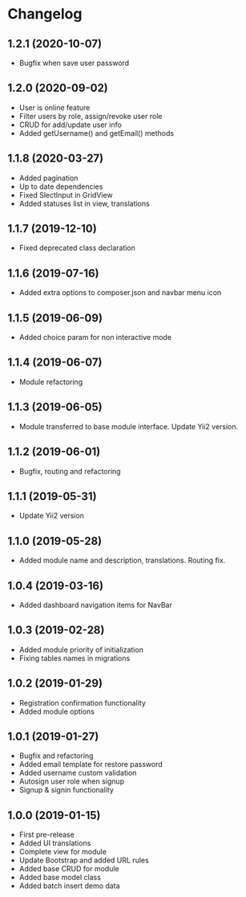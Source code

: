 Changelog
=========

## 1.2.1 (2020-10-07)
 * Bugfix when save user password
 
## 1.2.0 (2020-09-02)
 * User is online feature
 * Filter users by role, assign/revoke user role
 * CRUD for add/update user info
 * Added getUsername() and getEmail() methods
 
## 1.1.8 (2020-03-27)
 * Added pagination
 * Up to date dependencies
 * Fixed SlectInput in GridView
 * Added statuses list in view, translations
 
## 1.1.7 (2019-12-10)
 * Fixed deprecated class declaration

## 1.1.6 (2019-07-16)
 * Added extra options to composer.json and navbar menu icon
 
## 1.1.5 (2019-06-09)
 * Added choice param for non interactive mode
 
## 1.1.4 (2019-06-07)
 * Module refactoring
 
## 1.1.3 (2019-06-05)
 * Module transferred to base module interface. Update Yii2 version.

## 1.1.2 (2019-06-01)
 * Bugfix, routing and refactoring
 
## 1.1.1 (2019-05-31)
 * Update Yii2 version

## 1.1.0 (2019-05-28)
 * Added module name and description, translations. Routing fix.
 
## 1.0.4 (2019-03-16)
 * Added dashboard navigation items for NavBar
 
## 1.0.3 (2019-02-28)
 * Added module priority of initialization
 * Fixing tables names in migrations
 
## 1.0.2 (2019-01-29)
 * Registration confirmation functionality
 * Added module options

## 1.0.1 (2019-01-27)
 * Bugfix and refactoring
 * Added email template for restore password
 * Added username custom validation
 * Autosign user role when signup
 * Signup & signin functionality
 
## 1.0.0 (2019-01-15)
 * First pre-release
 * Added UI translations
 * Complete view for module
 * Update Bootstrap and added URL rules
 * Added base CRUD for module
 * Added base model class
 * Added batch insert demo data